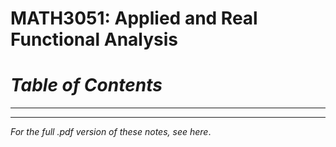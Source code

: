 # MATH3051: Applied and Real Functional Analysis
# _Table of Contents_
---
---
_For the full .pdf version of these notes, see here_.
